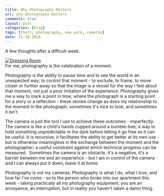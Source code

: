 ```yaml
---
title: Why Photography Matters
url: why-photography-matters
comments: true
layout: post
categories: [blog]
tags: [theft, photography, new york, cameras]
date: 15-10-2010
---
```

<p class="intro">A few thoughts after a difficult week.</p>
<a href="http://www.flickr.com/photos/paulmmay/2952355880/" title="Dressing Room by paulmmay, on Flickr"><img src="http://farm4.static.flickr.com/3253/2952355880_566f19fdc8_z.jpg" class="photo" alt="Dressing Room" /></a><br />
For me, photography is the celebration of a moment. 

Photography is the ability to pause time and to see the world in an unexpected way; to control that moment - to exclude, to frame, to move closer or further away so that the image is a vessel for the way I feel about that moment, not just a poor imitation of the experience. Photography gives me a way to mark a point in time, where the photograph is a starting point for a story or a reflection - these stories change as does my relationship to the moment in the photograph; sometimes it's nice to look, and sometimes it isn't. 

The camera is just the tool I use to achieve these outcomes - imperfectly. The camera is like a child's hands cupped around a bumble-bee; a way to hold something unpredictable in the dark before letting it go free so it can be useful. It is recursive, it facilitates the ability to get better at its own use - but is otherwise meaningless in the exchange between the moment and the photographer; a useful constraint against which technical progress can be measured.&nbsp; Sometimes the camera is an obstacle, it's a negative, it's a barrier between me and an experience - but I am in control of the camera and I can always put it down, leave it at home.

Photography is not my cameras. Photography is what I do, what I love, and how far I've come - so to the person who broke into our apartment this week - taking practically all my photography equipment; you are an annoyance, an interruption, but in reality you haven't taken a damn thing. 

